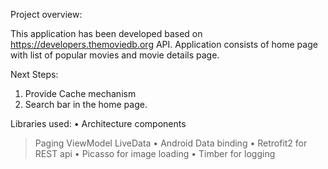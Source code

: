 Project overview:

This application has been developed based on https://developers.themoviedb.org API.
Application consists of home page with list of popular movies and movie details page.

Next Steps:
1.	Provide Cache mechanism
2.	Search bar in the home page.

Libraries used:
•	Architecture components
  > Paging
  >	ViewModel
  >	LiveData
•	Android Data binding
•	Retrofit2 for REST api 
•	Picasso for image loading
•	Timber for logging
